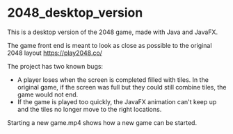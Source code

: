 # 2048_desktop_version
This is a desktop version of the 2048 game, made with Java and JavaFX. 

The game front end is meant to look as close as possible to the original 2048 layout https://play2048.co/

The project has two known bugs:
- A player loses when the screen is completed filled with tiles. In the original game, if the screen was full but they could still combine tiles, the game would not end.
- If the game is played too quickly, the JavaFX animation can't keep up and the tiles no longer move to the right locations. 

Starting a new game.mp4 shows how a new game can be started.
